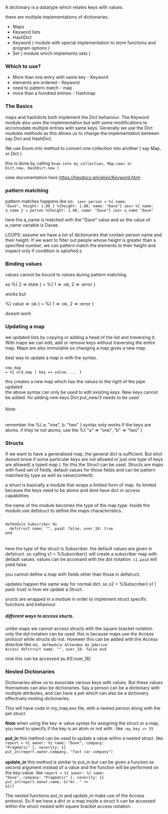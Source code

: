 
A dictionary is a datatype which relates keys with values.

there are multiple implementations of dictionaries.

- Maps
- Keyword lists
- HashDict
- Keyword ( module with special implementation to store functions and program options )
- Set ( module which implements sets )


<h3>Which to use?</h3>

- More than one entry with same key - Keyword
- elements are ordered - Keyword
- need to pattern match - map
- more than a hundred entries - Hashmap



<h3>The Basics</h3>

maps and hashdicts both implement the Dict behaviour. The Keyword module also uses the implementation but with some modifications to accomodate multiple entries with same keys. Generally we use the Dict modules methods as this allows us to change the implementation between say Dict and HashDict.


We use Enum.into method to convert one collection into another ( say Map, or Dict )

this is done by calling <code>Enum.into my_collection, Map.new( or Dict.new, HashDict.new )</code>


view documentation here <link>https://hexdocs.pm/elixir/Keyword.html</link>


<h3>pattern matching</h3>

pattern matches happens like so.
<code>
iex> person = %{ name: "Dave", height: 1.88 }
%{height: 1.88, name: "Dave"}
iex> %{ name: a_name } = person
%{height: 1.88, name: "Dave"}
iex> a_name
"Dave"
</code>


here the a_name is matched with the "Dave" value and so the value of a_name variable is Davee



LOOPS:
assume we have a list of dictionaries that contain person name and their height. If we want to filter out people whose height is greater than a specified number, we can pattern match the elements to their height and inspect only if condition is satisfied.s




<h3>Binding values</h3>

values cannot be bound to values during pattern matching.

so %{ 2 => state } = %{ 1 => :ok, 2 => :error }

works but

%{ value => :ok } = %{ 1 => :ok, 2 => :error }

doesnt work




<h3>Updating a map</h3>


we updated lists by copying or adding a head of the list and traversing it. With maps we can edit, add or remove keys without traversing the entire map. Maps are also immutable so changing a map gives a new map.


best way to update a map is with the syntax.
<br>
<br>
<code>new_map = %{ old_map | key => value, ... }</code>

this creates a new map which has the values to the right of the pipe updated
<br>
the above syntax can only be used to edit existing keys. New keys cannot be added. for adding new keys Dict.put_new/3 needs to be used


<h6>Note:</h6>
remember the %{ a: "one", b: "two" } syntax only works if the keys are atoms. if they're not atoms, use the %{ "a" => "one", "b" => "two" }

<br>
<h3>Structs</h3>

If we want to have a generalised map, the general dict is sufficient. But elixir doesnt know if some particular keys are not allowed or just one type of keys are allowed( a typed map ). for this the Struct can be used. Structs are maps with fixed set of fields, default values for those fields and can be pattern matched by type as well as value(content).


a struct is basically a module that wraps a limited form of map. Its limited because the keys need to be atoms and dont have dict or access capabilities

the name of the module becomes the type of the map type. Inside the module use defstruct to define the maps characteristics.


<code>
defmodule Subscriber do
  defstruct name: "", paid: false, over_18: true
end
</code>

<br>
<br>
here the type of the struct is Subscriber. the default values are given in defstruct. so calling s1 = %Subscriber{} will create a subscriber map with default values.
values can be accessed with the dot notation. <code>s1.paid</code> will yield false.


you cannot define a map with fields other than those in defstruct.

updates happen the same way for normal dict. so s2 = %Subscriber{ s1 | paid: true} is how we update a Struct.


sructs are wrapped in a module in order to implement struct specific functions and behaviour.





<h5>different ways to access stucts.</h5>

unlike maps we cannot access structs with the square bracket notation. only the dot notation can be used. this is because maps use the Access protocol while structs do not. Hovewer this can be added with the Access directive like so,
<code>
defmodule Attendee do
  @derive Access
  defstruct name: "", over_18: false
end
</code>


now this can be accessed as A1[:over_18]



<h3>Nested Dictionaries</h3>

Dictionaries allow us to associate various keys with values. But these values themselves can also be dictionaries. Say a person can be a dictionary with multiple attributes, and can have a pet which can also be a dictionary effectively nesting dictionaries.


This will have code in my_map.exs file, with a nested person along with the pet struct.


<b>Note</b> when using the key => value syntax for assigning the struct or a map, you need to specify if the key is an atom  or not with : like <code>:my_key => 55</code>

<b>put_in</b> this method can be used to update a value within a nested struct. like <code>report = %{ owner: %{ name: "Dave", company: "Pragmatic" }, severity: 1}</code><br>
<code>put_in(report.owner.company, "fast car company")</code>
<br>
<br>
<b>update_in</b> this method is similar to put_in but can be given a function as second argument instead of a value and the function will be performed on the key-value. like <code>report = %{ owner: %{ name: "Dave", company: "Pragmatic" }, severity: 1}</code><br>
<code>put_in(report.owner.name, &("mr. " <> &1))</code>

The nested functions put_in and update_in make use of the Access protocol. So if we have a dict or a map inside a struct it can be accessed within the struct nested with square bracket access notation.
